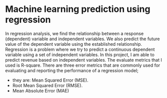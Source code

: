 # Machine learning prediction using regression
In regression analysis, we find the relationship between a response (dependent) variable and independent variables.
We also predict the future value of the dependent variable using the established relationship. 
Regression is a problem where we try to predict a continuous dependent variable using a set of independent variables. 
In this project, I am able to predict revenue based on independent variables. 
The evaluate metrics that I used is R-square. There are three error metrics that are commonly used for evaluating and reporting the performance of a regression model;
* they are: Mean Squared Error (MSE).
*  Root Mean Squared Error (RMSE).
*   Mean Absolute Error (MAE)
